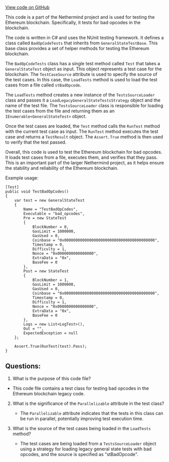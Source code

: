 [View code on GitHub](https://github.com/NethermindEth/nethermind/src/Nethermind/Ethereum.Blockchain.Legacy.Test/BadOpCodeTests.cs)

This code is a part of the Nethermind project and is used for testing the Ethereum blockchain. Specifically, it tests for bad opcodes in the blockchain. 

The code is written in C# and uses the NUnit testing framework. It defines a class called `BadOpCodeTests` that inherits from `GeneralStateTestBase`. This base class provides a set of helper methods for testing the Ethereum blockchain. 

The `BadOpCodeTests` class has a single test method called `Test` that takes a `GeneralStateTest` object as input. This object represents a test case for the blockchain. The `TestCaseSource` attribute is used to specify the source of the test cases. In this case, the `LoadTests` method is used to load the test cases from a file called `stBadOpcode`. 

The `LoadTests` method creates a new instance of the `TestsSourceLoader` class and passes it a `LoadLegacyGeneralStateTestsStrategy` object and the name of the test file. The `TestsSourceLoader` class is responsible for loading the test cases from the file and returning them as an `IEnumerable<GeneralStateTest>` object. 

Once the test cases are loaded, the `Test` method calls the `RunTest` method with the current test case as input. The `RunTest` method executes the test case and returns a `TestResult` object. The `Assert.True` method is then used to verify that the test passed. 

Overall, this code is used to test the Ethereum blockchain for bad opcodes. It loads test cases from a file, executes them, and verifies that they pass. This is an important part of the larger Nethermind project, as it helps ensure the stability and reliability of the Ethereum blockchain. 

Example usage:

```
[Test]
public void TestBadOpCodes()
{
    var test = new GeneralStateTest
    {
        Name = "TestBadOpCodes",
        Executable = "bad_opcodes",
        Pre = new StateTest
        {
            BlockNumber = 0,
            GasLimit = 1000000,
            GasUsed = 0,
            Coinbase = "0x0000000000000000000000000000000000000000",
            Timestamp = 0,
            Difficulty = 1,
            Nonce = "0x0000000000000000",
            ExtraData = "0x",
            BaseFee = 0
        },
        Post = new StateTest
        {
            BlockNumber = 1,
            GasLimit = 1000000,
            GasUsed = 0,
            Coinbase = "0x0000000000000000000000000000000000000000",
            Timestamp = 0,
            Difficulty = 1,
            Nonce = "0x0000000000000000",
            ExtraData = "0x",
            BaseFee = 0
        },
        Logs = new List<LogTest>(),
        Out = "",
        ExpectedException = null
    };

    Assert.True(RunTest(test).Pass);
}
```
## Questions: 
 1. What is the purpose of this code file?
   - This code file contains a test class for testing bad opcodes in the Ethereum blockchain legacy code.

2. What is the significance of the `Parallelizable` attribute in the test class?
   - The `Parallelizable` attribute indicates that the tests in this class can be run in parallel, potentially improving test execution time.

3. What is the source of the test cases being loaded in the `LoadTests` method?
   - The test cases are being loaded from a `TestsSourceLoader` object using a strategy for loading legacy general state tests with bad opcodes, and the source is specified as "stBadOpcode".